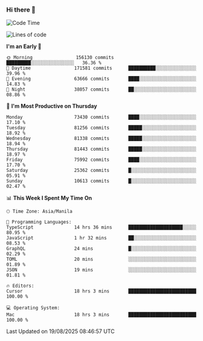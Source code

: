 ### Hi there 👋

<!--START_SECTION:waka-->
![Code Time](http://img.shields.io/badge/Code%20Time-6%2C197%20hrs%204%20mins-blue)

![Lines of code](https://img.shields.io/badge/From%20Hello%20World%20I%27ve%20Written-146.0%20million%20lines%20of%20code-blue)

**I'm an Early 🐤** 

```text
🌞 Morning                156130 commits      █████████░░░░░░░░░░░░░░░░   36.36 % 
🌆 Daytime                171581 commits      ██████████░░░░░░░░░░░░░░░   39.96 % 
🌃 Evening                63666 commits       ████░░░░░░░░░░░░░░░░░░░░░   14.83 % 
🌙 Night                  38057 commits       ██░░░░░░░░░░░░░░░░░░░░░░░   08.86 % 
```
📅 **I'm Most Productive on Thursday** 

```text
Monday                   73430 commits       ████░░░░░░░░░░░░░░░░░░░░░   17.10 % 
Tuesday                  81256 commits       █████░░░░░░░░░░░░░░░░░░░░   18.92 % 
Wednesday                81338 commits       █████░░░░░░░░░░░░░░░░░░░░   18.94 % 
Thursday                 81443 commits       █████░░░░░░░░░░░░░░░░░░░░   18.97 % 
Friday                   75992 commits       ████░░░░░░░░░░░░░░░░░░░░░   17.70 % 
Saturday                 25362 commits       █░░░░░░░░░░░░░░░░░░░░░░░░   05.91 % 
Sunday                   10613 commits       █░░░░░░░░░░░░░░░░░░░░░░░░   02.47 % 
```


📊 **This Week I Spent My Time On** 

```text
🕑︎ Time Zone: Asia/Manila

💬 Programming Languages: 
TypeScript               14 hrs 36 mins      ████████████████████░░░░░   80.95 % 
JavaScript               1 hr 32 mins        ██░░░░░░░░░░░░░░░░░░░░░░░   08.53 % 
GraphQL                  24 mins             █░░░░░░░░░░░░░░░░░░░░░░░░   02.29 % 
TOML                     20 mins             ░░░░░░░░░░░░░░░░░░░░░░░░░   01.89 % 
JSON                     19 mins             ░░░░░░░░░░░░░░░░░░░░░░░░░   01.81 % 

🔥 Editors: 
Cursor                   18 hrs 3 mins       █████████████████████████   100.00 % 

💻 Operating System: 
Mac                      18 hrs 3 mins       █████████████████████████   100.00 % 
```


 Last Updated on 19/08/2025 08:46:57 UTC
<!--END_SECTION:waka-->


<!--
**rad182/rad182** is a ✨ _special_ ✨ repository because its `README.md` (this file) appears on your GitHub profile.

Here are some ideas to get you started:

- 🔭 I’m currently working on ...
- 🌱 I’m currently learning ...
- 👯 I’m looking to collaborate on ...
- 🤔 I’m looking for help with ...
- 💬 Ask me about ...
- 📫 How to reach me: ...
- 😄 Pronouns: ...
- ⚡ Fun fact: ...
-->
